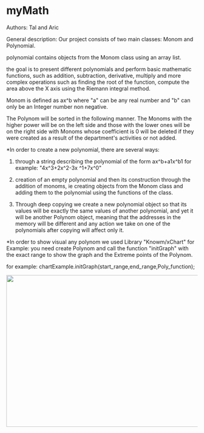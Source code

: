 # myMath
Authors: Tal and Aric

General description: Our project consists of two main classes: Monom and Polynomial.

 polynomial contains objects from the Monom class using an array list.
 
the goal is to present different polynomials and perform basic mathematic functions, such as addition, subtraction, derivative, multiply and more complex operations such as finding the root of the function, compute the area above the X axis using the Riemann integral method.

Monom is defined as ax^b where "a" can be any real number and "b" can only be an Integer number non negative.

The Polynom will be sorted in the following manner. The Monoms with the higher power will be on the left side and those with the lower ones will be on the right side with Monoms whose coefficient is 0 will be deleted if they were created as a result of the department's activities or not added.


*In order to create a new polynomial, there are several ways: 
1. through a string describing the polynomial of the form ax^b+a1x^b1 for example: "4x^3+2x^2-3x ^1+7x^0"

2. creation of an empty polynomial and then its construction through the addition of monoms,
ie creating objects from the Monom class and adding them to the polynomial using the functions of the class.

3. Through deep copying we create a new polynomial object so that its values will be exactly the same values of another polynomial, and yet it will be another Polynom object, meaning that the addresses in the memory will be different and any action we take on one of the polynomials after copying will affect only it.

*In order to show visual any polynom we used Library "Knowm/xChart" for Example:
you need create Polynom and call the function "initGraph" with the exact range to show the graph and the Extreme points of the Polynom.

for example: chartExample.initGraph(start_range,end_range,Poly_function);

<img src="https://imagizer.imageshack.com/img921/6472/z5gEzn.jpg" width="700" height="400" >
